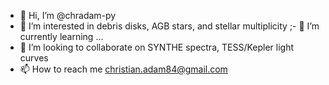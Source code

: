 - 👋 Hi, I’m @chradam-py
- 👀 I’m interested in debris disks, AGB stars, and stellar multiplicity
;- 🌱 I’m currently learning ...
- 💞️ I’m looking to collaborate on SYNTHE spectra, TESS/Kepler light curves
- 📫 How to reach me christian.adam84@gmail.com

<!---
chradam-py/chradam-py is a ✨ special ✨ repository because its `README.md` (this file) appears on your GitHub profile.
You can click the Preview link to take a look at your changes.
--->
